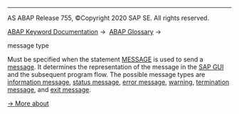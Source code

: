  

* * *

AS ABAP Release 755, ©Copyright 2020 SAP SE. All rights reserved.

[ABAP Keyword Documentation](javascript:call_link\('abenabap.htm'\)) →  [ABAP Glossary](javascript:call_link\('abenabap_glossary.htm'\)) → 

message type

Must be specified when the statement [MESSAGE](javascript:call_link\('abapmessage.htm'\)) is used to send a [message](javascript:call_link\('abenmessage_glosry.htm'\) "Glossary Entry"). It determines the representation of the message in the [SAP GUI](javascript:call_link\('abensap_gui_glosry.htm'\) "Glossary Entry") and the subsequent program flow. The possible message types are [information message](javascript:call_link\('abeninformation_message_glosry.htm'\) "Glossary Entry"), [status message](javascript:call_link\('abenstatus_message_glosry.htm'\) "Glossary Entry"), [error message](javascript:call_link\('abenerror_message_glosry.htm'\) "Glossary Entry"), [warning](javascript:call_link\('abenwarning_glosry.htm'\) "Glossary Entry"), [termination message](javascript:call_link\('abentermination_message_glosry.htm'\) "Glossary Entry"), and [exit message](javascript:call_link\('abenexit_message_glosry.htm'\) "Glossary Entry").

[→ More about](javascript:call_link\('abenabap_messages_types.htm'\))
